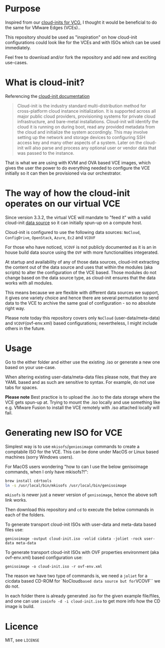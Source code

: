 # Purpose

Inspired from our [cloud-inits for VCG](https://bitbucket.org/velocloud/deployment/src/master/vcg/), I thought it would be beneficial to do the same for VMware Edges (VCEs)..

This repository should be used as "inspiration" on how cloud-init configurations could look like for the VCEs and with ISOs which can be used immediately. 

Feel free to download and/or fork the repository and add new and exciting use-cases. 

# What is cloud-init?

Referencing the [cloud-init documentation](https://cloudinit.readthedocs.io/en/latest/)
 
> Cloud-init is the industry standard multi-distribution method for cross-platform cloud instance initialization. It is supported across all major public cloud providers, provisioning systems for private cloud infrastructure, and bare-metal installations. Cloud-init will identify the cloud it is running on during boot, read any provided metadata from the cloud and initialize the system accordingly. This may involve setting up the network and storage devices to configuring SSH access key and many other aspects of a system. Later on the cloud-init will also parse and process any optional user or vendor data that was passed to the instance.

That is what we are using with  KVM and OVA based VCE images, which gives the user the power to do everything needed to configure the VCE initially so it can then be provisioned via our orchestrator. 

# The way of how the cloud-init operates on our virtual VCE

Since version 3.3.2, the virtual VCE will mandate to "feed it" with a valid cloud-init [data source](https://cloudinit.readthedocs.io/en/latest/topics/datasources.html) so it can initially spun-up on a compute host. 

Cloud-init is configured to use the following data sources: ``NoCloud``, ``ConfigDrive``, ``OpenStack``, ``Azure``, ``Ec2`` and ``VCOVF``

For those who have noticed, ``VCOVF`` is not publicly documented as it is an in house build data source using the ``OVF`` with more functionalities integerated. 

At startup and availability of any of those data sources, cloud-init extracting the content out of the data source and uses that within the modules (aka scripts) to alter the configuration of the VCE based. Those modules do not change based on the data source type, as cloud-init ensures that the data works with all modules.

This means because we are flexible with different data sources we support, it gives one variety choice and hence there are several permutation to send data to the VCE to archive the same goal of configuration - so no absolute right way. 

Please note today this repository covers only ``NoCloud`` (user-data/meta-data) and ``VCOVF``(ovf-env.xml) based configurations; nevertheless, I might include others in the future.

# Usage

Go to the either folder and either use the existing .iso or generate a new one based on your use-case.

When altering existing user-data/meta-data files please note, that they are YAML based and as such are sensitive to syntax. For example, do not use tabs for spaces. 

**Please note** Best practice is to upload the .iso to the data storage where the VCE gets spun-up at. Trying to mount the .iso locally and use something like e.g. VMware Fusion to install the VCE remotely with .iso attached locally will fail.  

# Generating new ISO for VCE

Simplest way is to use ``mkisofs``/``geniosimage`` commands to create a comptabile ISO for the VCE. This can be done under MacOS or Linux based machines (sorry Windows users).

For MacOS users wondering "how to can I use the below genisoimage commands, when I only have mkisofs?!":

```sh
brew install cdrtools
ln -s /usr/local/bin/mkisofs /usr/local/bin/genisoimage
```

``mkisofs`` is newer just a newer version of ``genisoimage``, hence the above soft link works.

Then download this repository and ``cd`` to execute the below commands in each of the folders. 

To generate transport cloud-init ISOs with user-data and meta-data based files use: 

``genisoimage -output cloud-init.iso -volid cidata -joliet -rock user-data meta-data``

To generate transport cloud-init ISOs with OVF properties environment (aka ovf-env.xml) based configuration use:

``genisoimage -o cloud-init.iso -r ovf-env.xml``

The reason we have two type of commands is, we need a ``joliet`` for a cicdata based CD-ROM for `NoCloud`` based data source but for ``VCOVF`` we do not. 

In each folder there is already generated .iso for the given example file/files, and one can use ``isoinfo -d -i cloud-init.iso`` to get more info how the CD image is build. 

# Licence

MIT, see ``LICENSE``

